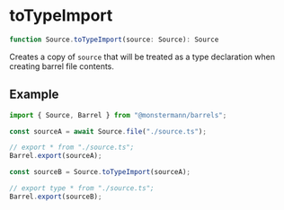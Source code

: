 # toTypeImport

```ts
function Source.toTypeImport(source: Source): Source
```

Creates a copy of `source` that will be treated as a type declaration when creating barrel file contents.

## Example

```ts
import { Source, Barrel } from "@monstermann/barrels";

const sourceA = await Source.file("./source.ts");

// export * from "./source.ts";
Barrel.export(sourceA);

const sourceB = Source.toTypeImport(sourceA);

// export type * from "./source.ts";
Barrel.export(sourceB);
```

